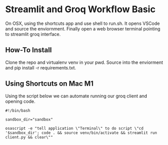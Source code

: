 # Streamlit and Groq Workflow Basic
On OSX, using the shortcuts app and use shell to run.sh. It opens VSCode and source the enviornment. Finally open a web browser terminal pointing to streamlit groq interface.


## How-To Install
Clone the repo and virtualenv venv in your pwd. Source into the enviorment and pip install -r requirements.txt.

## Using Shortcuts on Mac M1 
Using the script below we can automate running our groq client and opening code. 

```
#!/bin/bash

sandbox_dir="sandbox"

osascript -e "tell application \"Terminal\" to do script \"cd '$sandbox_dir'; code . && source venv/bin/activate && streamlit run client.py && clear\""
```